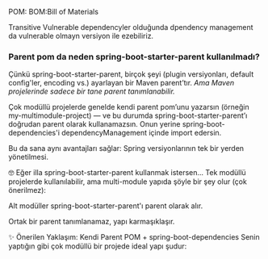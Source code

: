 POM:
BOM:Bill of Materials

Transitive Vulnerable dependencyler olduğunda dpendency management da vulnerable olmayn versiyon ile ezebiliriz.

### Parent pom da neden spring-boot-starter-parent kullanılmadı?
Çünkü spring-boot-starter-parent, birçok şeyi (plugin versiyonları, default config'ler, encoding vs.) ayarlayan bir Maven parent’tır. _Ama Maven projelerinde sadece bir tane parent tanımlanabilir._

Çok modüllü projelerde genelde kendi parent pom’unu yazarsın (örneğin my-multimodule-project) — ve bu durumda spring-boot-starter-parent’ı doğrudan parent olarak kullanamazsın. Onun yerine spring-boot-dependencies'i dependencyManagement içinde import edersin.

Bu da sana aynı avantajları sağlar: Spring versiyonlarının tek bir yerden yönetilmesi.

🤓 Eğer illa spring-boot-starter-parent kullanmak istersen...
Tek modüllü projelerde kullanılabilir, ama multi-module yapıda şöyle bir şey olur (çok önerilmez):

Alt modüller spring-boot-starter-parent'ı parent olarak alır.

Ortak bir parent tanımlanamaz, yapı karmaşıklaşır.

✨ Önerilen Yaklaşım: Kendi Parent POM + spring-boot-dependencies
Senin yaptığın gibi çok modüllü bir projede ideal yapı şudur:

